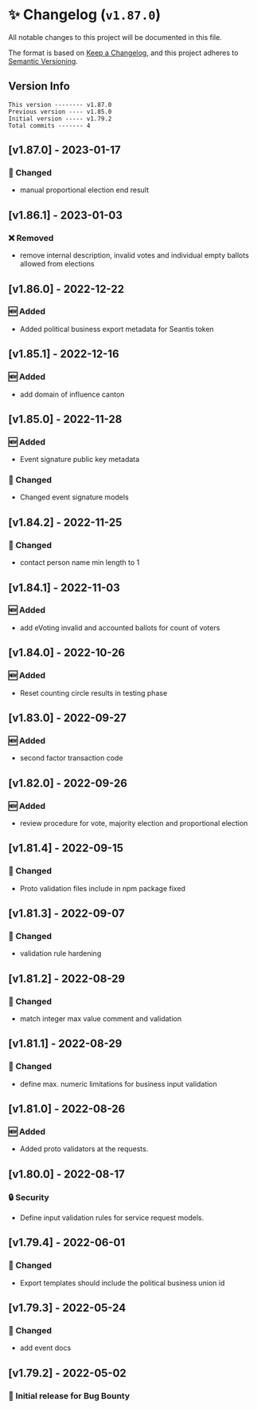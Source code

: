# ✨ Changelog (`v1.87.0`)

All notable changes to this project will be documented in this file.

The format is based on [Keep a Changelog](https://keepachangelog.com/en/1.0.0/),
and this project adheres to [Semantic Versioning](https://semver.org/spec/v2.0.0.html).

## Version Info

```text
This version -------- v1.87.0
Previous version ---- v1.85.0
Initial version ----- v1.79.2
Total commits ------- 4
```

## [v1.87.0] - 2023-01-17

### 🔄 Changed

- manual proportional election end result

## [v1.86.1] - 2023-01-03

### ❌ Removed

- remove internal description, invalid votes and individual empty ballots allowed from elections

## [v1.86.0] - 2022-12-22

### 🆕 Added

- Added political business export metadata for Seantis token

## [v1.85.1] - 2022-12-16

### 🆕 Added

- add domain of influence canton

## [v1.85.0] - 2022-11-28

### 🆕 Added

- Event signature public key metadata

### 🔄 Changed

- Changed event signature models

## [v1.84.2] - 2022-11-25

### 🔄 Changed

- contact person name min length to 1

## [v1.84.1] - 2022-11-03

### 🆕 Added

- add eVoting invalid and accounted ballots for count of voters

## [v1.84.0] - 2022-10-26

### 🆕 Added

- Reset counting circle results in testing phase

## [v1.83.0] - 2022-09-27

### 🆕 Added

- second factor transaction code

## [v1.82.0] - 2022-09-26

### 🆕 Added

- review procedure for vote, majority election and proportional election

## [v1.81.4] - 2022-09-15

### 🔄 Changed

- Proto validation files include in npm package fixed

## [v1.81.3] - 2022-09-07

### 🔄 Changed

- validation rule hardening

## [v1.81.2] - 2022-08-29

### 🔄 Changed

- match integer max value comment and validation

## [v1.81.1] - 2022-08-29

### 🔄 Changed

- define max. numeric limitations for business input validation

## [v1.81.0] - 2022-08-26

### 🆕 Added

- Added proto validators at the requests.

## [v1.80.0] - 2022-08-17

### 🔒 Security

- Define input validation rules for service request models.

## [v1.79.4] - 2022-06-01

### 🔄 Changed

- Export templates should include the political business union id

## [v1.79.3] - 2022-05-24

### 🔄 Changed

- add event docs

## [v1.79.2] - 2022-05-02

### 🎉 Initial release for Bug Bounty
